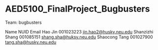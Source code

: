 # AED5100_FinalProject_Bugbusters

Team: bugbusters

Name                 NUID             Email
Hao Jin           001023223   jin.hao2@husky.neu.edu
Shanzizhi Shang   001085151   shang.sha@huksy.neu.edu
Shaocong Tang     001027900   tang.sha@husky.neu.edu
